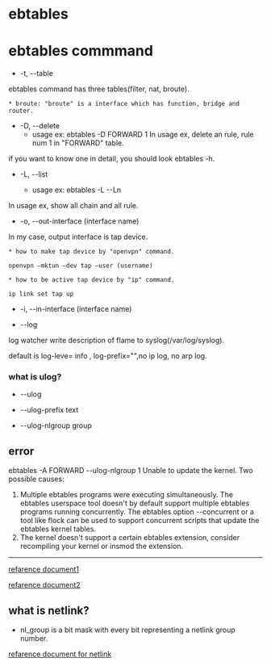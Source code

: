 # ebtables 

# ebtables commmand

* -t, --table

ebtables command has three tables(filter, nat, broute).

	* broute: "broute" is a interface which has function, bridge and router.

* -D, --delete
	* usage ex: ebtables -D FORWARD 1
In usage ex, delete an rule, rule num 1 in "FORWARD" table.

if you want to know one in detail, you should look ebtables -h.

* -L, --list

	* usage ex: ebtables -L --Ln

In usage ex, show all chain and all rule.

* -o, --out-interface (interface name)

In my case, output interface is tap device.

	* how to make tap device by "openvpn" command.

``` openvpn –mktun –dev tap –user (username) ```

	* how to be active tap device by "ip" command.

``` ip link set tap up ```


* -i, --in-interface (interface name)

* --log

log watcher write description of flame to syslog(/var/log/syslog).

default is log-leve= info , log-prefix="",no ip log, no arp log.


### what is ulog? 

* --ulog

* --ulog-prefix text

* --ulog-nlgroup group

error
------------------
ebtables -A FORWARD --ulog-nlgroup 1
Unable to update the kernel. Two possible causes:
1. Multiple ebtables programs were executing simultaneously. The ebtables
   userspace tool doesn't by default support multiple ebtables programs running
   concurrently. The ebtables option --concurrent or a tool like flock can be
   used to support concurrent scripts that update the ebtables kernel tables.
2. The kernel doesn't support a certain ebtables extension, consider
   recompiling your kernel or insmod the extension.

------------------


[refarence document1](https://linuxjm.osdn.jp/html/LDP_man-pages/man7/netlink.7.html)

[refarence document2](http://ebtables.netfilter.org/examples/basic.html#ex_ulog)

## what is netlink?

* nl_group is a bit mask with every bit representing a netlink group number.

[refarence document for netlink](http://man7.org/linux/man-pages/man7/netlink.7.html)


